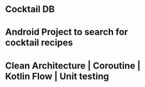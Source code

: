 # Cocktail DB
# Android Project to search for cocktail recipes
# Clean Architecture | Coroutine | Kotlin Flow | Unit testing
